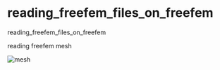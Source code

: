 # reading_freefem_files_on_freefem
reading_freefem_files_on_freefem

reading freefem mesh

![mesh](https://user-images.githubusercontent.com/1296728/220420008-621bd6ce-3a3b-4e80-9695-c03d53826aef.png)
